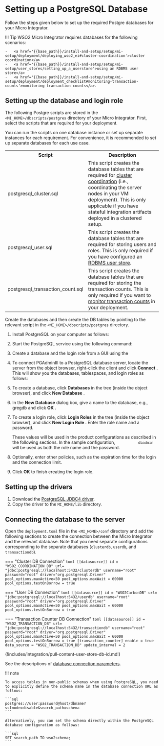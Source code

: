 # Setting up a PostgreSQL Database

Follow the steps given below to set up the required Postgre databases for your Micro Integrator.

!!! Tip
	WSO2 Micro Integrator requires databases for the following scenarios:

	-	<a href='{{base_path}}/install-and-setup/setup/mi-setup/deployment/deploying_wso2_ei#cluster-coordination'>cluster coordination</a>
    -	<a href='{{base_path}}/install-and-setup/setup/mi-setup/user_stores/setting_up_a_userstore'>using an RDBMS user store</a>
    -	<a href='{{base_path}}/install-and-setup/setup/mi-setup/deployment/deployment_checklist#monitoring-transaction-counts'>monitoring transaction counts</a>.

## Setting up the database and login role

The following Postgre scripts are stored in the `<MI_HOME>/dbscripts/postgres` directory of your Micro Integrator. First, select the scripts that are required for your deployment.

You can run the scripts on one database instance or set up separate instances for each requirement. For convenience, it is recommended to set up separate databases for each use case.

<table>
	<tr>
		<th>Script</th>
		<th>Description</th>
	</tr>
	<tr>
		<td>postgresql_cluster.sql</td>
		<td>This script creates the database tables that are required for <a href='{{base_path}}/install-and-setup/setup/mi-setup/deployment/deploying_wso2_ei/#cluster-coordination'>cluster coordination</a> (i.e., coordinating the server nodes in your VM deployment). This is only applicable if you have stateful integration artifacts deployed in a clustered setup.
		</td>
	</tr>
	<tr>
		<td>postgresql_user.sql</td>
		<td>This script creates the database tables that are required for storing users and roles. This is only required if you have configured an <a href='{{base_path}}/install-and-setup/setup/mi-setup/user_stores/setting_up_a_userstore'>RDBMS user store</a>.</td>
	</tr>
	<tr>
		<td>postgresql_transaction_count.sql</td>
		<td>This script creates the database tables that are required for storing the transaction counts. This is only required if you want to <a href='{{base_path}}/install-and-setup/setup/mi-setup/deployment/deployment_checklist/#monitoring-transaction-counts'>monitor transaction counts</a> in your deployment.</td>
	</tr>
</table>

Create the databases and then create the DB tables by pointing to the relevant script in the `<MI_HOME>/dbscripts/postgres` directory.

1.  Install PostgreSQL on your computer as follows:  
2.  Start the PostgreSQL service using the following command:  
3.  Create a database and the login role from a GUI using the
4.  To connect PGAdminIII to a PostgreSQL database server, locate the
    server from the object browser, right-click the client and click
    **Connect** . This will show you the databases, tablespaces, and
    login roles as follows:  
5.  To create a database, click **Databases** in the tree (inside the
    object browser), and click **New Database** .
6.  In the **New Database** dialog box, give a name to the database,
    e.g., gregdb and click **OK** .
7.  To create a login role, click **Login Roles** in the tree (inside
    the object browser), and click **New Login Role** . Enter the role
    name and a password.

    These values will be used in the product configurations as described
        in the following sections. In the sample configuration,
        `           dbadmin          ` will be used as both the role name
        and the password.

8.  Optionally, enter other policies, such as the expiration time for
    the login and the connection limit.
9.  Click **OK** to finish creating the login role.

## Setting up the drivers

1.  Download the [PostgreSQL JDBC4 driver](https://jdbc.postgresql.org/download/).
2.  Copy the driver to the `MI_HOME/lib` directory.    

## Connecting the database to the server

Open the `deployment.toml` file in the `<MI_HOME>/conf` directory and add the following sections to create the connection between the Micro Integrator and the relevant database. Note that you need separate configurations corresponding to the separate databases (`clusterdb`, `userdb`, and `transactiondb`).

=== "Cluster DB Connection"
	```toml
	[[datasource]]
	id = "WSO2_COORDINATION_DB"
	url= "jdbc:postgresql://localhost:5432/clusterdb"
	username="root"
	password="root"
	driver="org.postgresql.Driver"
	pool_options.maxActive=50
	pool_options.maxWait = 60000
	pool_options.testOnBorrow = true
	```

=== "User DB Connection"
	```toml
	[[datasource]]
	id = "WSO2CarbonDB"
	url= "jdbc:postgresql://localhost:5432/userdb"
	username="root"
	password="root"
	driver="org.postgresql.Driver"
	pool_options.maxActive=50
	pool_options.maxWait = 60000
	pool_options.testOnBorrow = true
	```

=== "Transaction Counter DB Connection"
	```toml
	[[datasource]]
	id = "WSO2_TRANSACTION_DB"
	url= "jdbc:postgresql://localhost:5432/transactiondb"
	username="root"
	password="root"
	driver="org.postgresql.Driver"
	pool_options.maxActive=50
	pool_options.maxWait = 60000
	pool_options.testOnBorrow = true
	[transaction_counter]
	enable = true
	data_source = "WSO2_TRANSACTION_DB"
	update_interval = 2
	```

{!includes/integration/pull-content-user-store-db-id.md!}

See the descriptions of [database connection parameters]({{base_path}}/reference/config-catalog-mi/#database-connection).

!!! note

    To access tables in non-public schemas when using PostgreSQL, you need to explicitly define the schema name in the database connection URL as follows:

    ```sql
    postgres://user:password@host/dbname?sslmode=disable&search_path=schema
    ```

    Alternatively, you can set the schema directly within the PostgreSQL database configuration as follows:

    ```sql
    SET search_path TO wso2schema;
    ```
